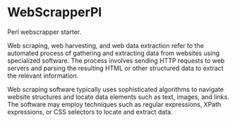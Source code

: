 # WebScrapperPl
Perl webscrapper starter. 


Web scraping, web harvesting, and web data extraction refer to the automated process of gathering and extracting data from websites using specialized software. The process involves sending HTTP requests to web servers and parsing the resulting HTML or other structured data to extract the relevant information.

Web scraping software typically uses sophisticated algorithms to navigate website structures and locate data elements such as text, images, and links. The software may employ techniques such as regular expressions, XPath expressions, or CSS selectors to locate and extract data.
